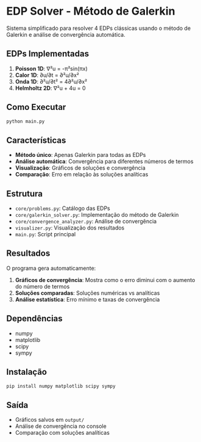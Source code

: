 # EDP Solver - Método de Galerkin

Sistema simplificado para resolver 4 EDPs clássicas usando o método de Galerkin e análise de convergência automática.

## EDPs Implementadas

1. **Poisson 1D**: ∇²u = -π²sin(πx)
2. **Calor 1D**: ∂u/∂t = ∂²u/∂x²  
3. **Onda 1D**: ∂²u/∂t² = 4∂²u/∂x²
4. **Helmholtz 2D**: ∇²u + 4u = 0

## Como Executar

```bash
python main.py
```

## Características

- **Método único**: Apenas Galerkin para todas as EDPs
- **Análise automática**: Convergência para diferentes números de termos
- **Visualização**: Gráficos de soluções e convergência
- **Comparação**: Erro em relação às soluções analíticas

## Estrutura

- `core/problems.py`: Catálogo das EDPs
- `core/galerkin_solver.py`: Implementação do método de Galerkin
- `core/convergence_analyzer.py`: Análise de convergência
- `visualizer.py`: Visualização dos resultados
- `main.py`: Script principal

## Resultados

O programa gera automaticamente:

1. **Gráficos de convergência**: Mostra como o erro diminui com o aumento do número de termos
2. **Soluções comparadas**: Soluções numéricas vs analíticas
3. **Análise estatística**: Erro mínimo e taxas de convergência

## Dependências

- numpy
- matplotlib
- scipy
- sympy

## Instalação

```bash
pip install numpy matplotlib scipy sympy
```

## Saída

- Gráficos salvos em `output/`
- Análise de convergência no console
- Comparação com soluções analíticas
